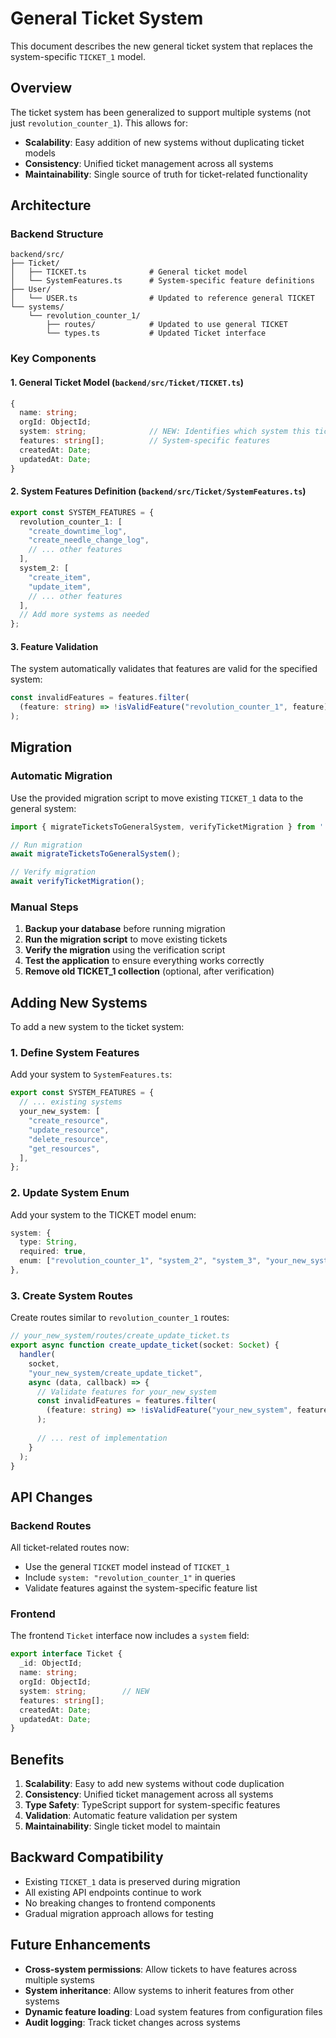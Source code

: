 # General Ticket System

This document describes the new general ticket system that replaces the system-specific `TICKET_1` model.

## Overview

The ticket system has been generalized to support multiple systems (not just `revolution_counter_1`). This allows for:

- **Scalability**: Easy addition of new systems without duplicating ticket models
- **Consistency**: Unified ticket management across all systems
- **Maintainability**: Single source of truth for ticket-related functionality

## Architecture

### Backend Structure

```
backend/src/
├── Ticket/
│   ├── TICKET.ts              # General ticket model
│   └── SystemFeatures.ts      # System-specific feature definitions
├── User/
│   └── USER.ts                # Updated to reference general TICKET
└── systems/
    └── revolution_counter_1/
        ├── routes/            # Updated to use general TICKET
        └── types.ts           # Updated Ticket interface
```

### Key Components

#### 1. General Ticket Model (`backend/src/Ticket/TICKET.ts`)

```typescript
{
  name: string;
  orgId: ObjectId;
  system: string;              // NEW: Identifies which system this ticket belongs to
  features: string[];          // System-specific features
  createdAt: Date;
  updatedAt: Date;
}
```

#### 2. System Features Definition (`backend/src/Ticket/SystemFeatures.ts`)

```typescript
export const SYSTEM_FEATURES = {
  revolution_counter_1: [
    "create_downtime_log",
    "create_needle_change_log",
    // ... other features
  ],
  system_2: [
    "create_item",
    "update_item",
    // ... other features
  ],
  // Add more systems as needed
};
```

#### 3. Feature Validation

The system automatically validates that features are valid for the specified system:

```typescript
const invalidFeatures = features.filter(
  (feature: string) => !isValidFeature("revolution_counter_1", feature)
);
```

## Migration

### Automatic Migration

Use the provided migration script to move existing `TICKET_1` data to the general system:

```typescript
import { migrateTicketsToGeneralSystem, verifyTicketMigration } from './scripts/migrateTickets';

// Run migration
await migrateTicketsToGeneralSystem();

// Verify migration
await verifyTicketMigration();
```

### Manual Steps

1. **Backup your database** before running migration
2. **Run the migration script** to move existing tickets
3. **Verify the migration** using the verification script
4. **Test the application** to ensure everything works correctly
5. **Remove old TICKET_1 collection** (optional, after verification)

## Adding New Systems

To add a new system to the ticket system:

### 1. Define System Features

Add your system to `SystemFeatures.ts`:

```typescript
export const SYSTEM_FEATURES = {
  // ... existing systems
  your_new_system: [
    "create_resource",
    "update_resource",
    "delete_resource",
    "get_resources",
  ],
};
```

### 2. Update System Enum

Add your system to the TICKET model enum:

```typescript
system: {
  type: String,
  required: true,
  enum: ["revolution_counter_1", "system_2", "system_3", "your_new_system"],
},
```

### 3. Create System Routes

Create routes similar to `revolution_counter_1` routes:

```typescript
// your_new_system/routes/create_update_ticket.ts
export async function create_update_ticket(socket: Socket) {
  handler(
    socket,
    "your_new_system/create_update_ticket",
    async (data, callback) => {
      // Validate features for your_new_system
      const invalidFeatures = features.filter(
        (feature: string) => !isValidFeature("your_new_system", feature)
      );
      
      // ... rest of implementation
    }
  );
}
```

## API Changes

### Backend Routes

All ticket-related routes now:
- Use the general `TICKET` model instead of `TICKET_1`
- Include `system: "revolution_counter_1"` in queries
- Validate features against the system-specific feature list

### Frontend

The frontend `Ticket` interface now includes a `system` field:

```typescript
export interface Ticket {
  _id: ObjectId;
  name: string;
  orgId: ObjectId;
  system: string;        // NEW
  features: string[];
  createdAt: Date;
  updatedAt: Date;
}
```

## Benefits

1. **Scalability**: Easy to add new systems without code duplication
2. **Consistency**: Unified ticket management across all systems
3. **Type Safety**: TypeScript support for system-specific features
4. **Validation**: Automatic feature validation per system
5. **Maintainability**: Single ticket model to maintain

## Backward Compatibility

- Existing `TICKET_1` data is preserved during migration
- All existing API endpoints continue to work
- No breaking changes to frontend components
- Gradual migration approach allows for testing

## Future Enhancements

- **Cross-system permissions**: Allow tickets to have features across multiple systems
- **System inheritance**: Allow systems to inherit features from other systems
- **Dynamic feature loading**: Load system features from configuration files
- **Audit logging**: Track ticket changes across systems
